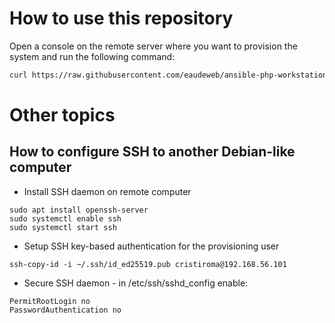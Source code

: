 # How to use this repository

Open a console on the remote server where you want to provision the system and run the following command:

```bash
curl https://raw.githubusercontent.com/eaudeweb/ansible-php-workstation/main/install.sh | sudo bash
```


# Other topics

## How to configure SSH to another Debian-like computer

- Install SSH daemon on remote computer
```
sudo apt install openssh-server
sudo systemctl enable ssh
sudo systemctl start ssh
```
- Setup SSH key-based authentication for the provisioning user
```
ssh-copy-id -i ~/.ssh/id_ed25519.pub cristiroma@192.168.56.101
```
- Secure SSH daemon - in /etc/ssh/sshd_config enable:
```
PermitRootLogin no
PasswordAuthentication no
```
